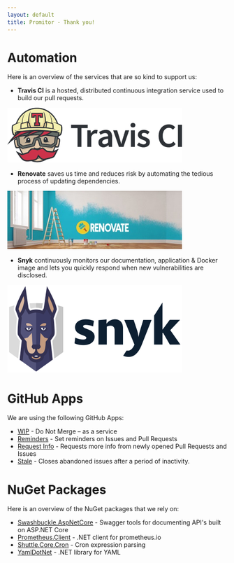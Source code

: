 ```yaml
---
layout: default
title: Promitor - Thank you!
---
```


# Automation
Here is an overview of the services that are so kind to support us:

- **Travis CI** is a hosted, distributed continuous integration service used to build our pull requests.

![Travis CI](./media/travis-ci-black.png)

- **Renovate** saves us time and reduces risk by automating the tedious process of updating dependencies.

![Renovate](./media/renovate.jpg)

- **Snyk** continuously monitors our documentation, application & Docker image and lets you quickly respond when new vulnerabilities are disclosed.

![Snyk](./media/snyk-dark.png)

# GitHub Apps
We are using the following GitHub Apps:
- [WIP](https://github.com/apps/wip) - Do Not Merge – as a service
- [Reminders](https://github.com/apps/reminders) - Set reminders on Issues and Pull Requests
- [Request Info](https://github.com/apps/request-info) - Requests more info from newly opened Pull Requests and Issues
- [Stale](https://github.com/apps/Stale) - Closes abandoned issues after a period of inactivity.

# NuGet Packages
Here is an overview of the NuGet packages that we rely on:
- [Swashbuckle.AspNetCore](https://github.com/domaindrivendev/Swashbuckle.AspNetCore) - Swagger tools for documenting API's built on ASP.NET Core
- [Prometheus.Client](https://github.com/PrometheusClientNet/Prometheus.Client) - .NET client for prometheus.io
- [Shuttle.Core.Cron](https://github.com/Shuttle/Shuttle.Core.Cron) - Cron expression parsing
- [YamlDotNet](https://github.com/aaubry/YamlDotNet) - .NET library for YAML